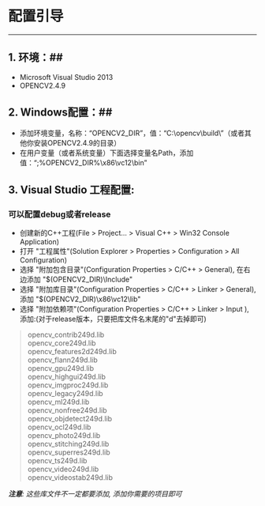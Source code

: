 # 配置引导 #
***
## 1. 环境：##
* Microsoft Visual Studio 2013
* OPENCV2.4.9

## 2. Windows配置：##
* 添加环境变量，名称：“OPENCV2_DIR”，值：“C:\opencv\build\”（或者其他你安装OPENCV2.4.9的目录）
* 在用户变量（或者系统变量）下面选择变量名Path，添加值：“;%OPENCV2_DIR%\x86\vc12\bin”

## 3. Visual Studio 工程配置:
### 可以配置debug或者release
* 创建新的C++工程(File > Project... > Visual C++ > Win32 Console Application)
* 打开 "工程属性"(Solution Explorer > Properties > Configuration > All Configuration)
* 选择 "附加包含目录"(Configuration Properties > C/C++ > General), 在右边添加 "$(OPENCV2_DIR)\Include"
* 选择 "附加库目录"(Configuration Properties > C/C++ > Linker > General), 添加 "$(OPENCV2_DIR)\x86\vc12\lib"
* 选择 "附加依赖项"(Configuration Properties > C/C++ > Linker > Input ), 添加:(对于release版本，只要把库文件名末尾的"d"去掉即可)
>opencv_contrib249d.lib  
opencv_core249d.lib  
opencv_features2d249d.lib  
opencv_flann249d.lib  
opencv_gpu249d.lib  
opencv_highgui249d.lib  
opencv_imgproc249d.lib  
opencv_legacy249d.lib  
opencv_ml249d.lib  
opencv_nonfree249d.lib  
opencv_objdetect249d.lib  
opencv_ocl249d.lib  
opencv_photo249d.lib  
opencv_stitching249d.lib  
opencv_superres249d.lib  
opencv_ts249d.lib  
opencv_video249d.lib  
opencv_videostab249d.lib  

*__注意__: 这些库文件不一定都要添加, 添加你需要的项目即可*
